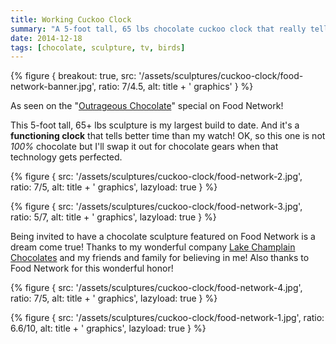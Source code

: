 ```yaml
---
title: Working Cuckoo Clock
summary: "A 5-foot tall, 65 lbs chocolate cuckoo clock that really tells time! Created for the Food Network special 'Outrageous Chocolate.'"
date: 2014-12-18
tags: [chocolate, sculpture, tv, birds]
---
```


{% figure {
    breakout: true,
    src: '/assets/sculptures/cuckoo-clock/food-network-banner.jpg',
    ratio: 7/4.5,
    alt: title + ' graphics'
} %}

As seen on the "[Outrageous Chocolate](https://www.foodnetwork.com/shows/outrageous/episodes/chocolate)" special on Food Network! 

This 5-foot tall, 65+ lbs sculpture is my largest build to date. And it's a **functioning clock** that tells better time than my watch! OK, so this one is not _100%_ chocolate but I'll swap it out for chocolate gears when that technology gets perfected.

{% figure {
    src: '/assets/sculptures/cuckoo-clock/food-network-2.jpg',
    ratio: 7/5,
    alt: title + ' graphics',
    lazyload: true
} %}

{% figure {
    src: '/assets/sculptures/cuckoo-clock/food-network-3.jpg',
    ratio: 5/7,
    alt: title + ' graphics',
    lazyload: true
} %}

Being invited to have a chocolate sculpture featured on Food Network is a dream come true! Thanks to my wonderful company [Lake Champlain Chocolates](http://www.lakechamplainchocolates.com/) and my friends and family for believing in me! Also thanks to Food Network for this wonderful honor!

{% figure {
    src: '/assets/sculptures/cuckoo-clock/food-network-4.jpg',
    ratio: 7/5,
    alt: title + ' graphics',
    lazyload: true
} %}

{% figure {
    src: '/assets/sculptures/cuckoo-clock/food-network-1.jpg',
    ratio: 6.6/10,
    alt: title + ' graphics',
    lazyload: true
} %}